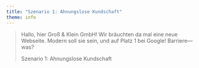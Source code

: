 ```yaml
---
title: "Szenario 1: Ahnungslose Kundschaft"
theme: info
---
```

<blockquote>
    <p>Hallo, hier Groß &amp; Klein GmbH! Wir bräuchten da mal eine neue Webseite. Modern soll sie sein, und auf Platz 1 bei Google! Barriere—was?</p>
    <p class="author">Szenario 1: Ahnungslose Kundschaft</p>
</blockquote>

